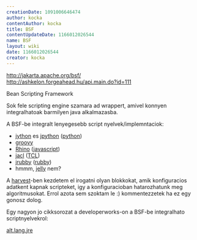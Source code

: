 ```yaml
---
creationDate: 1091006646474 
author: kocka 
contentAuthor: kocka 
title: BSF 
contentUpdateDate: 1166012026544 
name: BSF 
layout: wiki 
date: 1166012026544 
creator: kocka 
---
```

http://jakarta.apache.org/bsf/<br/>
http://ashkelon.forgeahead.hu/api.main.do?id=111

Bean Scripting Framework

Sok fele scripting engine szamara ad wrappert, amivel konnyen integralhatoak barmilyen java alkalmazasba.

A BSF-be integralt lenyegesebb script nyelvek/implemntaciok:

*   [jython](jython.html) es [jpython](Missing.html) ([python](python.html))
*   [groovy](Groovy.html)
*   [Rhino](Rhino.html) ([javascript](javascript.html))
*   [jacl](Missing.html) ([TCL](Missing.html))
*   [jrubby](jrubby.html) ([rubby](Missing.html))
*   hmmm, [jelly](jelly.html) nem?



A [harvest](harvest.html)-ben kezdetem el irogatni olyan blokkokat, amik konfiguracios adatkent kapnak scripteket, igy a konfiguracioban hatarozhatunk meg algoritmusokat. Errol azota sem szoktam le :) kommentezzetek ha ez egy gonosz dolog.



Egy nagyon jo cikksorozat a developerworks-on a BSF-be integralhato scriptnyelvekrol:<br/>

[alt.lang.jre](http://www-106.ibm.com/developerworks/views/java/articles.jsp?sort_order=desc&expand=&sort_by=Date&show_abstract=true&view_by=Search&search_by=alt.lang.jre)




